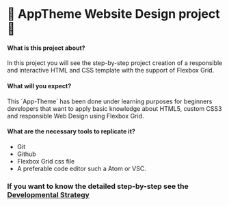 # :white_square_button: AppTheme Website Design project :white_square_button:

#### What is this project about?

In this project you will see the step-by-step project creation of a responsible and interactive HTML and CSS template with the support of Flexbox Grid.

#### What will you expect?

This ´App-Theme´ has been done under learning purposes for beginners developers that want to apply basic knowledge about HTML5, custom CSS3 and responsible Web Design using Flexbox Grid.

#### What are the necessary tools to replicate it?

- Git
- Github
- Flexbox Grid css file
- A preferable code editor such a Atom or VSC.

### **If you want to know the detailed step-by-step see the [Developmental Strategy](https://github.com/emelysalmeron/app-theme/blob/master/dev-strategy.md)**
